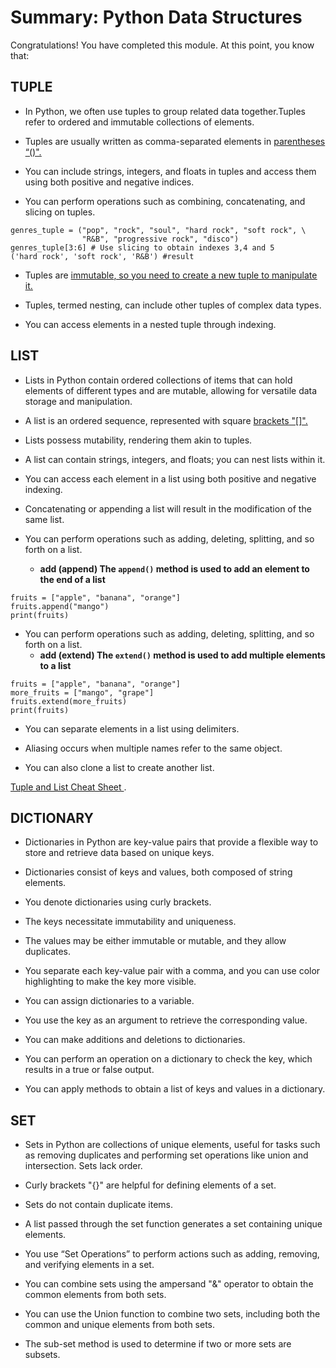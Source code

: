 # Summary: Python Data Structures

Congratulations! You have completed this module. At this point, you know that: 

## TUPLE

- In Python, we often use tuples to group related data together.Tuples refer to ordered and immutable collections of elements.

- Tuples are usually written as comma-separated elements in <ins>parentheses<ins> “()".

- You can include strings, integers, and floats in tuples and access them using both positive and negative indices.

- You can perform operations such as combining, concatenating, and slicing on tuples.

```
genres_tuple = ("pop", "rock", "soul", "hard rock", "soft rock", \
                "R&B", "progressive rock", "disco") 
genres_tuple[3:6] # Use slicing to obtain indexes 3,4 and 5
('hard rock', 'soft rock', 'R&B') #result

```
- Tuples are <ins>immutable<ins>, so you need to create a new tuple to manipulate it.

- Tuples, termed nesting, can include other tuples of complex data types.

- You can access elements in a nested tuple through indexing.
  

## LIST

- Lists in Python contain ordered collections of items that can hold elements of different types and are mutable, allowing for versatile data storage and manipulation.

- A list is an ordered sequence, represented with square <ins>brackets<ins> "[]".

- Lists possess mutability, rendering them akin to tuples.

- A list can contain strings, integers, and floats; you can nest lists within it.

- You can access each element in a list using both positive and negative indexing.

- Concatenating or appending a list will result in the modification of the same list.

- You can perform operations such as adding, deleting, splitting, and so forth on a list.

  - **add (append) The `append()` method is used to add an element to the end of a list**
```
fruits = ["apple", "banana", "orange"] 
fruits.append("mango") 
print(fruits)
```

- You can perform operations such as adding, deleting, splitting, and so forth on a list.
  - **add (extend) The `extend()` method is used to add multiple elements to a list**
```
fruits = ["apple", "banana", "orange"] 
more_fruits = ["mango", "grape"] 
fruits.extend(more_fruits) 
print(fruits)
```
- You can separate elements in a list using delimiters.

- Aliasing occurs when multiple names refer to the same object.

- You can also clone a list to create another list.

[Tuple and List Cheat Sheet ](https://author-ide.skills.network/render?token=eyJhbGciOiJIUzI1NiIsInR5cCI6IkpXVCJ9.eyJtZF9pbnN0cnVjdGlvbnNfdXJsIjoiaHR0cHM6Ly9jZi1jb3Vyc2VzLWRhdGEuczMudXMuY2xvdWQtb2JqZWN0LXN0b3JhZ2UuYXBwZG9tYWluLmNsb3VkL0lCTURldmVsb3BlclNraWxsc05ldHdvcmstUFkwMTAxRU4tU2tpbGxzTmV0d29yay9sYWJzL2hhbmRvdXRzL0NoZWF0X1NoZWV0X1dlZWstMi5tZD90PTE3NTAzMTY5NDIiLCJ0b29sX3R5cGUiOiJpbnN0cnVjdGlvbmFsLWxhYiIsImF0bGFzX2ZpbGVfaWQiOjEwODI1LCJhZG1pbiI6ZmFsc2UsImlhdCI6MTc1NzQ0ODMwNX0.pZ4GmPcAY2wsZmQWF5y2cIYhvRZUL5gJ2JM47q3JjGY).

## DICTIONARY

- Dictionaries in Python are key-value pairs that provide a flexible way to store and retrieve data based on unique keys.

- Dictionaries consist of keys and values, both composed of string elements.

- You denote dictionaries using curly brackets.

- The keys necessitate immutability and uniqueness.

- The values may be either immutable or mutable, and they allow duplicates.

- You separate each key-value pair with a comma, and you can use color highlighting to make the key more visible.

- You can assign dictionaries to a variable.

- You use the key as an argument to retrieve the corresponding value.

- You can make additions and deletions to dictionaries.

- You can perform an operation on a dictionary to check the key, which results in a true or false output.

- You can apply methods to obtain a list of keys and values in a dictionary.


## SET

- Sets in Python are collections of unique elements, useful for tasks such as removing duplicates and performing set operations like union and intersection. Sets lack order.

- Curly brackets "{}" are helpful for defining elements of a set.

- Sets do not contain duplicate items.

- A list passed through the set function generates a set containing unique elements.

- You use “Set Operations” to perform actions such as adding, removing, and verifying elements in a set.

- You can combine sets using the ampersand "&" operator to obtain the common elements from both sets.

- You can use the Union function to combine two sets, including both the common and unique elements from both sets.

- The sub-set method is used to determine if two or more sets are subsets.

